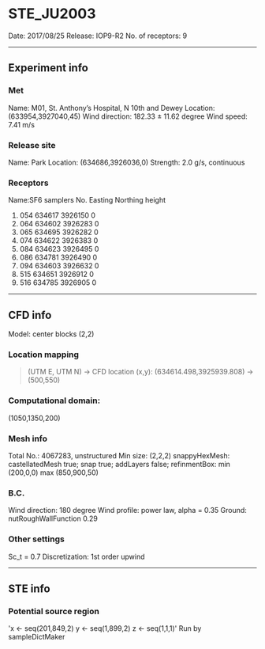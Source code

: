 # STE_JU2003
Date: 2017/08/25
Release: IOP9-R2
No. of receptors: 9
***
## Experiment info
### Met
Name: M01,	St. Anthony’s Hospital,	N 10th and Dewey
Location: (633954,3927040,45)
Wind direction: 182.33 ± 11.62 degree
Wind speed: 7.41 m/s
### Release site
Name: Park
Location: (634686,3926036,0)
Strength: 2.0 g/s, continuous
### Receptors
Name:SF6 samplers
No. Easting Northing height
1. 054 634617 3926150 0
2. 064 634602 3926283 0
3. 065 634695 3926282 0
4. 074 634622 3926383 0
5. 084 634623 3926495 0
6. 086 634781 3926490 0
7. 094 634603 3926632 0
8. 515 634651 3926912 0
9. 516 634785 3926905 0
***
## CFD info
Model: center blocks (2,2)
### Location mapping 
> (UTM E, UTM N) -> CFD location (x,y):
> (634614.498,3925939.808) -> (500,550)
### Computational domain:
(1050,1350,200)
### Mesh info
Total No.: 4067283, unstructured
Min size: (2,2,2)
snappyHexMesh: castellatedMesh true; snap true; addLayers false;
refinmentBox: min (200,0,0) max (850,900,50)
### B.C.
Wind direction: 180 degree
Wind profile: power law, alpha = 0.35
Ground: nutRoughWallFunction 0.29
### Other settings
Sc_t = 0.7
Discretization: 1st order upwind
***
## STE info
### Potential source region
'x <- seq(201,849,2)
y <- seq(1,899,2)
z <- seq(1,1,1)'
Run by sampleDictMaker
